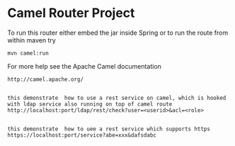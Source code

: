 Camel Router Project
====================

To run this router either embed the jar inside Spring
or to run the route from within maven try

    mvn camel:run

For more help see the Apache Camel documentation

    http://camel.apache.org/
	
	
	this demonstrate  how to use a rest service on camel, which is hooked with ldap service also running on top of camel route
	http://localhost:port/ldap/rest/check?user=<userid>&acl=<role>
	
	
	this demonstrate  how to uee a rest service which supports https 
	https://localhost:port/service?abe=xxx&dafsdabc
	
	
    